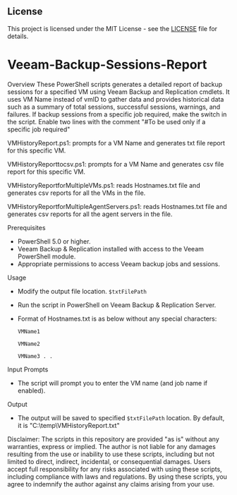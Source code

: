 ## License

This project is licensed under the MIT License - see the [LICENSE](LICENSE) file for details.

# Veeam-Backup-Sessions-Report

Overview
These PowerShell scripts generates a detailed report of backup sessions for a specified VM using Veeam Backup and Replication cmdlets. It uses VM Name instead of vmID to gather data and provides historical data such as a summary of total sessions, successful sessions, warnings, and failures. If backup sessions from a specific job required, make the switch in the script. Enable two lines with the comment "#To be used only if a specific job required"

VMHistoryReport.ps1: prompts for a VM Name and generates txt file report for this specific VM.

VMHistoryReporttocsv.ps1: prompts for a VM Name and generates csv file report for this specific VM.

VMHistoryReportforMultipleVMs.ps1: reads Hostnames.txt file and generates csv reports for all the VMs in the file. 

VMHistoryReportforMultipleAgentServers.ps1: reads Hostnames.txt file and generates csv reports for all the agent servers in the file. 

Prerequisites
  - PowerShell 5.0 or higher.
  - Veeam Backup & Replication installed with access to the Veeam PowerShell module.
  - Appropriate permissions to access Veeam backup jobs and sessions.

Usage
  - Modify the output file location.  `$txtFilePath`
  - Run the script in PowerShell on Veeam Backup & Replication Server.
  - Format of Hostnames.txt is as below without any special characters:

    `VMName1`
    
     `VMName2`

     `VMName3
     .
     .`

Input Prompts
  - The script will prompt you to enter the VM name (and job name if enabled).

Output
  - The output will be saved to specified `$txtFilePath` location. By default, it is  "C:\temp\VMHistoryReport.txt" 

Disclaimer: The scripts in this repository are provided "as is" without any warranties, express or implied. The author is not liable for any damages resulting from the use or inability to use these scripts, including but not limited to direct, indirect, incidental, or consequential damages. Users accept full responsibility for any risks associated with using these scripts, including compliance with laws and regulations. By using these scripts, you agree to indemnify the author against any claims arising from your use.
